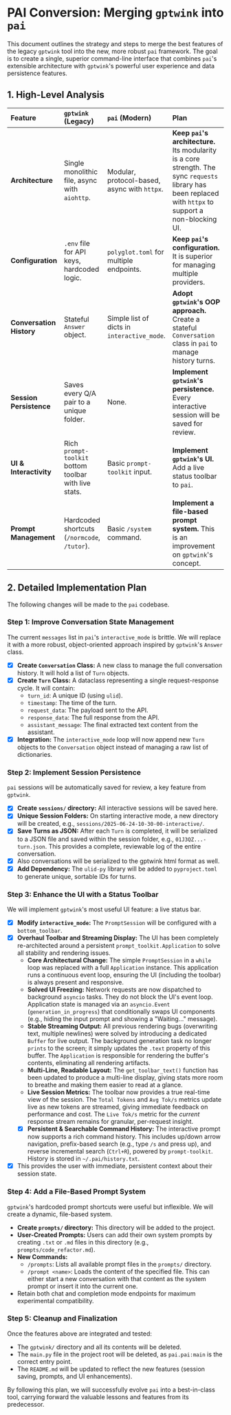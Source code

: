 # PAI Conversion: Merging `gptwink` into `pai`

This document outlines the strategy and steps to merge the best features of the legacy `gptwink` tool into the new, more robust `pai` framework. The goal is to create a single, superior command-line interface that combines `pai`'s extensible architecture with `gptwink`'s powerful user experience and data persistence features.

## 1. High-Level Analysis

| Feature                | `gptwink` (Legacy)                              | `pai` (Modern)                               | Plan                                                                                          |
| :--------------------- | :---------------------------------------------- | :------------------------------------------- | :-------------------------------------------------------------------------------------------- |
| **Architecture**       | Single monolithic file, async with `aiohttp`.   | Modular, protocol-based, async with `httpx`.   | **Keep `pai`'s architecture.** Its modularity is a core strength. The sync `requests` library has been replaced with `httpx` to support a non-blocking UI. |
| **Configuration**      | `.env` file for API keys, hardcoded logic.      | `polyglot.toml` for multiple endpoints.      | **Keep `pai`'s configuration.** It is superior for managing multiple providers.               |
| **Conversation History** | Stateful `Answer` object.                         | Simple list of dicts in `interactive_mode`.    | **Adopt `gptwink`'s OOP approach.** Create a stateful `Conversation` class in `pai` to manage history turns. |
| **Session Persistence**  | Saves every Q/A pair to a unique folder.        | None.                                        | **Implement `gptwink`'s persistence.** Every interactive session will be saved for review.    |
| **UI & Interactivity**   | Rich `prompt-toolkit` bottom toolbar with live stats. | Basic `prompt-toolkit` input.                | **Implement `gptwink`'s UI.** Add a live status toolbar to `pai`.                             |
| **Prompt Management**    | Hardcoded shortcuts (`/normcode`, `/tutor`).        | Basic `/system` command.                     | **Implement a file-based prompt system.** This is an improvement on `gptwink`'s concept.      |

## 2. Detailed Implementation Plan

The following changes will be made to the `pai` codebase.

### Step 1: Improve Conversation State Management

The current `messages` list in `pai`'s `interactive_mode` is brittle. We will replace it with a more robust, object-oriented approach inspired by `gptwink`'s `Answer` class.

-   [x] **Create `Conversation` Class:** A new class to manage the full conversation history. It will hold a list of `Turn` objects.
-   [x] **Create `Turn` Class:** A dataclass representing a single request-response cycle. It will contain:
    -   `turn_id`: A unique ID (using `ulid`).
    -   `timestamp`: The time of the turn.
    -   `request_data`: The payload sent to the API.
    -   `response_data`: The full response from the API.
    -   `assistant_message`: The final extracted text content from the assistant.
-   [x] **Integration:** The `interactive_mode` loop will now append new `Turn` objects to the `Conversation` object instead of managing a raw list of dictionaries.

### Step 2: Implement Session Persistence

`pai` sessions will be automatically saved for review, a key feature from `gptwink`.

-   [x] **Create `sessions/` directory:** All interactive sessions will be saved here.
-   [x] **Unique Session Folders:** On starting interactive mode, a new directory will be created, e.g., `sessions/2025-06-24-10-30-00-interactive/`.
-   [x] **Save Turns as JSON:** After each `Turn` is completed, it will be serialized to a JSON file and saved within the session folder, e.g., `01J3QZ...-turn.json`. This provides a complete, reviewable log of the entire conversation.
-   [x] Also conversations will be serialized to the gptwink html format as well.
-   [x] **Add Dependency:** The `ulid-py` library will be added to `pyproject.toml` to generate unique, sortable IDs for turns.

### Step 3: Enhance the UI with a Status Toolbar

We will implement `gptwink`'s most useful UI feature: a live status bar.

-   [x] **Modify `interactive_mode`:** The `PromptSession` will be configured with a `bottom_toolbar`.
-   [x] **Overhaul Toolbar and Streaming Display:** The UI has been completely re-architected around a persistent `prompt_toolkit.Application` to solve all stability and rendering issues.
    -   **Core Architectural Change:** The simple `PromptSession` in a `while` loop was replaced with a full `Application` instance. This application runs a continuous event loop, ensuring the UI (including the toolbar) is always present and responsive.
    -   **Solved UI Freezing:** Network requests are now dispatched to background `asyncio` tasks. They do not block the UI's event loop. Application state is managed via an `asyncio.Event` (`generation_in_progress`) that conditionally swaps UI components (e.g., hiding the input prompt and showing a "Waiting..." message).
    -   **Stable Streaming Output:** All previous rendering bugs (overwriting text, multiple newlines) were solved by introducing a dedicated `Buffer` for live output. The background generation task no longer `prints` to the screen; it simply updates the `.text` property of this buffer. The `Application` is responsible for rendering the buffer's contents, eliminating all rendering artifacts.
    -   **Multi-Line, Readable Layout:** The `get_toolbar_text()` function has been updated to produce a multi-line display, giving stats more room to breathe and making them easier to read at a glance.
    -   **Live Session Metrics:** The toolbar now provides a true real-time view of the session. The `Total Tokens` and `Avg Tok/s` metrics update live as new tokens are streamed, giving immediate feedback on performance and cost. The `Live Tok/s` metric for the *current* response stream remains for granular, per-request insight.
    -   [x] **Persistent & Searchable Command History:** The interactive prompt now supports a rich command history. This includes up/down arrow navigation, prefix-based search (e.g., type `/s` and press up), and reverse incremental search (`Ctrl+R`), powered by `prompt-toolkit`. History is stored in `~/.pai/history.txt`.
-   [x] This provides the user with immediate, persistent context about their session state.

### Step 4: Add a File-Based Prompt System

`gptwink`'s hardcoded prompt shortcuts were useful but inflexible. We will create a dynamic, file-based system.

-   **Create `prompts/` directory:** This directory will be added to the project.
-   **User-Created Prompts:** Users can add their own system prompts by creating `.txt` or `.md` files in this directory (e.g., `prompts/code_refactor.md`).
-   **New Commands:**
    -   `/prompts`: Lists all available prompt files in the `prompts/` directory.
    -   `/prompt <name>`: Loads the content of the specified file. This can either start a new conversation with that content as the system prompt or insert it into the current one.
- Retain both chat and completion mode endpoints for maximum experimental compatibility.

### Step 5: Cleanup and Finalization

Once the features above are integrated and tested:

-   The `gptwink/` directory and all its contents will be deleted.
-   The `main.py` file in the project root will be deleted, as `pai.pai:main` is the correct entry point.
-   The `README.md` will be updated to reflect the new features (session saving, prompts, and UI enhancements).

By following this plan, we will successfully evolve `pai` into a best-in-class tool, carrying forward the valuable lessons and features from its predecessor.
